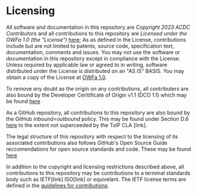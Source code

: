 # Licensing

All software and documentation in this repository are *Copyright 2023 ACDC Contributors* and 
all contributions to this repository are *Licensed under the OWFa 1.0 (the "License")* [here](https://github.com/trustoverip/tswg-acdc-specification/blob/main/LICENSE);
As as defined in the License, contributions include but are not limited to patents, source code, specification text, 
documentation, comments and issues. You may not use the software or documentation in this repository except in compliance with the License.
Unless required by applicable law or agreed to in writing, software distributed
under the License is distributed on an "AS IS" BASIS.
You may obtain a copy of the License at [OWFa 1.0](https://www.openwebfoundation.org/the-agreements/the-owf-1-0-agreements-granted-claims/owfa-1-0).

To remove any doubt as the origin on any contributions, all contributers are also bound by the
Developer Ceritificate of Origin v1.1 (DCO 1.1) which may be found [here](https://developercertificate.org)

As a GitHub repository, all contributions to this repository are also bound by
the GitHub *inbound=outbound* policy. This may be found under Section D.6
[here](https://docs.github.com/en/github/site-policy/github-terms-of-service#6-contributions-under-repository-license) to the extent not superceeded by the ToIP CLA [link].

The legal structure of this repository with respect to the licensing of its
associated contributions also follows GitHub's Open Source Guide reccomendations for
open source standards and code. These may be found [here](https://opensource.guide/legal/)

In addition to the copyright and licensing restrictions described above, all contributions to this repository may be contributions to a terminal standards body such as IETF[link] ISO[link] or equivelant. The IETF license terms are defined in the
[guidelines for contributions](https://github.com/WebOfTrust/keri/blob/main/CONTRIBUTING.md).